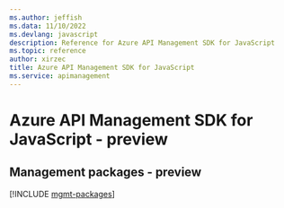 ```yaml
---
ms.author: jeffish
ms.data: 11/10/2022
ms.devlang: javascript
description: Reference for Azure API Management SDK for JavaScript
ms.topic: reference
author: xirzec
title: Azure API Management SDK for JavaScript
ms.service: apimanagement
---
```

# Azure API Management SDK for JavaScript - preview

## Management packages - preview
[!INCLUDE [mgmt-packages](api-management-mgmt-index.md)]